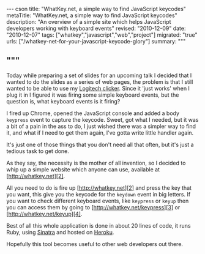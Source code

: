 --- cson
title: "WhatKey.net, a simple way to find JavaScript keycodes"
metaTitle: "WhatKey.net, a simple way to find JavaScript keycodes"
description: "An overview of a simple site which helps JavaScript developers working with keyboard events"
revised: "2010-12-09"
date: "2010-12-07"
tags: ["whatkey","javascript","web","project"]
migrated: "true"
urls: ["/whatkey-net-for-your-javascript-keycode-glory"]
summary: """

"""
---
Today while preparing a set of slides for an upcoming talk I decided that I wanted to do the slides as a series of web pages, the problem is that I still wanted to be able to use my [Logitech clicker][1]. Since it 'just works' when I plug it in I figured it was firing some simple keyboard events, but the question is, what keyboard events is it firing?

I fired up Chrome, opened the JavaScript console and added a body `keypress` event to capture the keycode. Sweet, got what I needed, but it was a bit of a pain in the ass to do, I just wished there was a simpler way to find it, and what if I need to get them again, I've gotta write little handler again.

It's just one of those things that you don't need all that often, but it's just a tedious task to get done.

As they say, the necessity is the mother of all invention, so I decided to whip up a simple website which anyone can use, available at [http://whatkey.net][2].

All you need to do is fire up [http://whatkey.net][2] and press the key that you want, this give you the keycode for the `keydown` event in big letters. If you want to check different keyboard events, like `keypress` or `keyup` then you can access them by going to [http://whatkey.net/keypress][3] or [http://whatkey.net/keyup][4].

Best of all this whole application is done in about 20 lines of code, it runs Ruby, using [Sinatra][5] and hosted on [Heroku][6].

Hopefully this tool becomes useful to other web developers out there.


  [1]: http://www.logitech.com/en-au/mice-pointers/presentation-remote/devices/5993
  [2]: http://whatkey.net
  [3]: http://whatkey.net/keypress
  [4]: http://whatkey.net/keyup
  [5]: http://sinatrarb.com
  [6]: http://heroku.com
